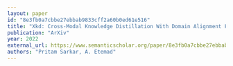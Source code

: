 ```yaml
---
layout: paper
id: "8e3fb0a7cbbe27ebbab9833cff2a60b0ed61e516"
title: "Xkd: Cross-Modal Knowledge Distillation With Domain Alignment For Video Representation Learning"
publication: "ArXiv"
year: 2022
external_url: https://www.semanticscholar.org/paper/8e3fb0a7cbbe27ebbab9833cff2a60b0ed61e516
authors: "Pritam Sarkar, A. Etemad"
---
```

